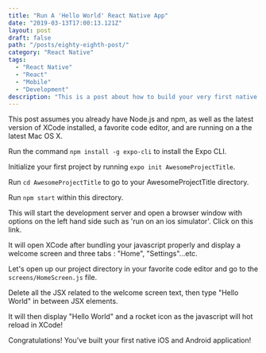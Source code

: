 ```yaml
---
title: "Run A 'Hello World' React Native App"
date: "2019-03-13T17:00:13.121Z"
layout: post
draft: false
path: "/posts/eighty-eighth-post/"
category: "React Native"
tags:
  - "React Native"
  - "React"
  - "Mobile"
  - "Development"
description: "This is a post about how to build your very first native mobile application using React Native: "Hello World!"."
---
```


This post assumes you already have Node.js and npm, as well as the latest version of XCode  installed, a favorite code editor, and are running on a the latest Mac OS X. 

Run the command `npm install -g expo-cli` to install the Expo CLI. 

Initialize your first project by running `expo init AwesomeProjectTitle`. 

Run `cd AwesomeProjectTitle` to go to your AwesomeProjectTitle directory. 

Run `npm start` within this directory. 

This will start the development server and open a browser window with options on the left hand side such as 'run on an ios simulator'. Click on this link. 

It will open XCode after bundling your javascript properly and display a welcome screen and three tabs : "Home", "Settings"...etc. 

Let's open up our project directory in your favorite code editor and go to the `screens/HomeScreen.js` file. 

Delete all the JSX related to the welcome screen text, then type "Hello World" in between <Text> JSX elements. 

It will then display "Hello World" and a rocket icon as the javascript will hot reload in XCode!

Congratulations! You've built your first native iOS and Android application!
